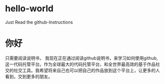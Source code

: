 # hello-world
Just Read the github-Instructions
# 你好
只需要阅读说明书，
我现在正在通过阅读github说明书，来学习如何使用github,这一代码托管平台。作为全球最大的代码托管平台，和全世界最高效的基于作品社交的社交工具。我希望将来自己也可以把自己的作品放到这个平台上，让更多的人看到，交到更多的朋友。
